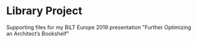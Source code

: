 # Library Project
Supporting files for my BiLT Europe 2019 presentation "Further Optimizing an Architect’s Bookshelf"

